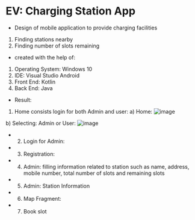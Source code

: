 # EV: Charging Station App 
* Design of mobile application to provide charging facilities
 1) Finding stations nearby
 2) Finding number of slots remaining

* created with the help of:
 1) Operating System: Windows 10
 2) IDE: Visual Studio Android
 3) Front End: Kotlin
 4) Back End: Java

* Result:
 1) Home consists login for both Admin and user:
   a) Home:
       ![image](https://github.com/rutuja-bhosale/EV-app/assets/91863575/91d0117d-e578-4fba-9907-4c50e9f48b14)

   b) Selecting: Admin or User:
       ![image](https://github.com/rutuja-bhosale/EV-app/assets/91863575/687091b0-7254-4bc5-a9bf-8dd2c240a0e7)

* 2) Login for Admin:
  
* 3) Registration:
  
* 4) Admin: filling information related to station such as name, address, mobile number, total number of slots and remaining slots 
 
* 5) Admin: Station Information
  
* 6) Map Fragment:
  
* 7) Book slot
  

